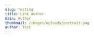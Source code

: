 ```yaml
---
slug: Testing
title: Link Author
main: Author
thumbnail: /images/uploads/portrait.png
author: Test
---
```

